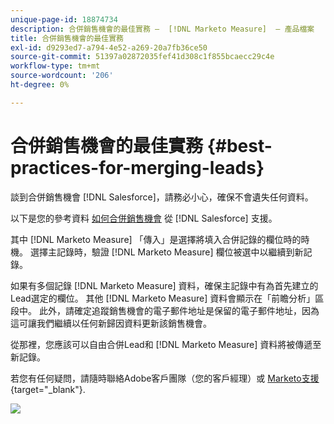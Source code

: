 ```yaml
---
unique-page-id: 18874734
description: 合併銷售機會的最佳實務 —  [!DNL Marketo Measure]  — 產品檔案
title: 合併銷售機會的最佳實務
exl-id: d9293ed7-a794-4e52-a269-20a7fb36ce50
source-git-commit: 51397a02872035fef41d308c1f855bcaecc29c4e
workflow-type: tm+mt
source-wordcount: '206'
ht-degree: 0%

---
```


# 合併銷售機會的最佳實務 {#best-practices-for-merging-leads}

談到合併銷售機會 [!DNL Salesforce]，請務必小心，確保不會遺失任何資料。

以下是您的參考資料 [如何合併銷售機會](https://help.salesforce.com/HTViewHelpDoc?id=leads_merge.htm&amp;language=en_US) 從 [!DNL Salesforce] 支援。

其中 [!DNL Marketo Measure] 「傳入」是選擇將填入合併記錄的欄位時的時機。 選擇主記錄時，驗證 [!DNL Marketo Measure] 欄位被選中以繼續到新記錄。

如果有多個記錄 [!DNL Marketo Measure] 資料，確保主記錄中有為首先建立的Lead選定的欄位。 其他 [!DNL Marketo Measure] 資料會顯示在「前瞻分析」區段中。 此外，請確定追蹤銷售機會的電子郵件地址是保留的電子郵件地址，因為這可讓我們繼續以任何新歸因資料更新該銷售機會。

從那裡，您應該可以自由合併Lead和 [!DNL Marketo Measure] 資料將被傳遞至新記錄。

若您有任何疑問，請隨時聯絡Adobe客戶團隊（您的客戶經理）或 [Marketo支援](https://nation.marketo.com/t5/support/ct-p/Support){target="_blank"}.

![](assets/1.jpg)

